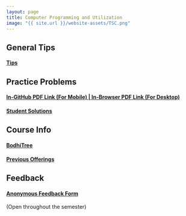 ```yaml
---
layout: page
title: Computer Programming and Utilization
image: "{{ site.url }}/website-assets/TSC.png"
---
```

## General Tips
<h4 style="color: rgb(245,106,106,0.9);"><a href="tips">Tips</a></h4>

## Practice Problems
<h4 style="color: rgb(245,106,106,0.9);"><a href="https://github.com/paramrathour/CS-101/blob/main/Problems.pdf">In-GitHub PDF Link (For Mobile) | </a><a href="{{ site.url }}/CS-101/Problems.pdf">In-Browser PDF Link (For Desktop)</a></h4>
<h4 style="color: rgb(245,106,106,0.9);"><a href="solutions">Student Solutions</a></h4>

## Course Info
<!-- <h4 style="color: rgb(245,106,106,0.9);"><a href="https://www.cse.iitb.ac.in/~ajitvr/CS101_Fall2022/">Course Webpage</a></h4> -->
<h4 style="color: rgb(245,106,106,0.9);"><a href="https://cs101.bodhi.cse.iitb.ac.in/">BodhiTree</a></h4>
<h4 style="color: rgb(245,106,106,0.9);"><a href="https://www.cse.iitb.ac.in/~cs101/offerings.html">Previous Offerings</a></h4>
<!--Spring 2022-->
<!-- <h4 style="color: rgb(245,106,106,0.9);"><a href="https://cs101.has.coffee/home">Master Doc,</a></h4> -->
<!-- <h4 style="color: rgb(245,106,106,0.9);"><a href="https://cs101.bodhi.cse.iitb.ac.in/">BodhiTree,</a></h4> -->
<!--Spring 2021-->
<!-- <h4 style="color: rgb(245,106,106,0.9);"><a href="https://bit.ly/cs101-2021-labs">Lab Problems,</a></h4> -->
<!-- <h4 style="color: rgb(245,106,106,0.9);"><a href="https://docs.google.com/document/d/18Q-B0KUxYmcTy1kYyc6KYTbJ1B8TSdMfKZMUNu7vwKc/edit">Course Evaluation Plan,</a></h4> -->
<!-- <h4 style="color: rgb(245,106,106,0.9);"><a href="https://docs.google.com/document/d/1ol1VVWZO-dCnRyRZQIWu1nSzI0R5eyXM2aP_nTiSaJw/edit?usp=sharing">Remote Procturing Instructions,</a></h4> -->

<!-- ## Additional Resources -->
<!-- <h4 style="color: rgb(245,106,106,0.9);"><a href="https://en.cppreference.com/">C++ Documentation,</a></h4>
<h4 style="color: rgb(245,106,106,0.9);"><a href="https://www.youtube.com/playlist?list=PLlrATfBNZ98dudnM48yfGUldqGD0S4FFb">C++ by The Cherno*,</a></h4>
<h4 style="color: rgb(245,106,106,0.9);"><a href="https://www.learncpp.com/">Learn C++,</a></h4>
<h4 style="color: rgb(245,106,106,0.9);"><a href="https://www.geeksforgeeks.org/">GeeksforGeeks,</a></h4>
<h4 style="color: rgb(245,106,106,0.9);"><a href="https://cp-algorithms.com/">Competitive Programming Algorithms</a></h4>

\* - suggested by Tirthankar -->
<!-- ## Practice Programming
<h4 style="color: rgb(245,106,106,0.9);"><a href="https://cses.fi/problemset/">CSES Problem Set,</a></h4>
<h4 style="color: rgb(245,106,106,0.9);"><a href="https://www.spoj.com/">SPOJ,</a></h4>
<h4 style="color: rgb(245,106,106,0.9);"><a href="https://www.hackerrank.com/dashboard">HackerRank,</a></h4>
<h4 style="color: rgb(245,106,106,0.9);"><a href="https://www.codechef.com/">CodeChef,</a></h4>
<h4 style="color: rgb(245,106,106,0.9);"><a href="https://codeforces.com/#">Codeforces,</a></h4>
<h4 style="color: rgb(245,106,106,0.9);"><a href="https://projecteuler.net/">Project Euler,</a></h4>
<h4 style="color: rgb(245,106,106,0.9);"><a href="https://atcoder.jp/">AtCoder,</a></h4>
<h4 style="color: rgb(245,106,106,0.9);"><a href="http://www.usaco.org/">USACO</a></h4>
 -->

## Feedback
<h4 style="color: rgb(245,106,106,0.9);"><a href="https://forms.gle/MVrMiESemgtGn5d48">Anonymous Feedback Form</a></h4> (Open throughout the semester)
